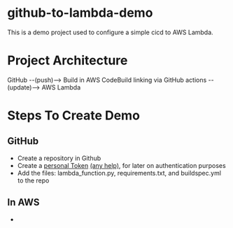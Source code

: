 # github-to-lambda-demo

This is a demo project used to configure a simple cicd to AWS Lambda.

# Project Architecture
GitHub  --(push)--> Build in AWS CodeBuild linking via GitHub actions --(update)--> AWS Lambda 

# Steps To Create Demo
## GitHub
- Create a repository in Github
- Create a [personal Token](https://github.com/settings/tokens) [(any help)](https://stackoverflow.com/questions/68775869/message-support-for-password-authentication-was-removed-please-use-a-personal), for later on authentication purposes
- Add the files: lambda_function.py, requirements.txt, and buildspec.yml to the repo

## In AWS
- 

